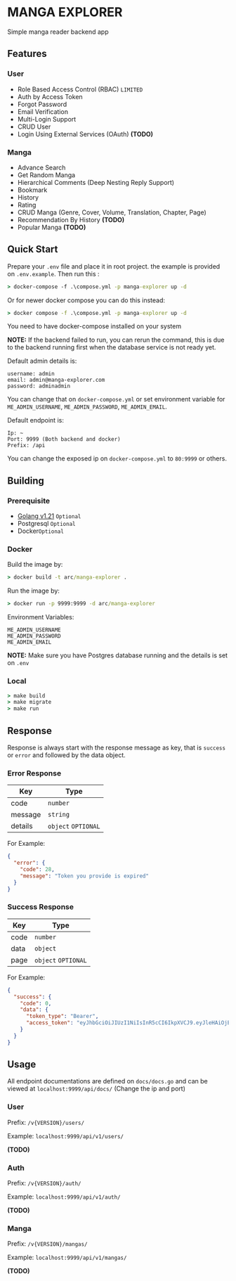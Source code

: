 # MANGA EXPLORER

Simple manga reader backend app

## Features

### User

- Role Based Access Control (RBAC) `LIMITED`
- Auth by Access Token
- Forgot Password
- Email Verification
- Multi-Login Support
- CRUD User
- Login Using External Services (OAuth) **(TODO)**

### Manga

- Advance Search
- Get Random Manga
- Hierarchical Comments (Deep Nesting Reply Support)
- Bookmark
- History
- Rating
- CRUD Manga (Genre, Cover, Volume, Translation, Chapter, Page)
- Recommendation By History **(TODO)**
- Popular Manga **(TODO)**

## Quick Start

Prepare your `.env` file and place it in root project. the example is provided on `.env.example`.
Then run this :

```cmd
> docker-compose -f .\compose.yml -p manga-explorer up -d
```

Or for newer docker compose you can do this instead:

```cmd
> docker compose -f .\compose.yml -p manga-explorer up -d
```

You need to have docker-compose installed on your system

**NOTE:** If the backend failed to run, you can rerun the command, this is due to the backend
running first when the
database service is not ready yet.

Default admin details is:

```text
username: admin
email: admin@manga-explorer.com
password: adminadmin
```

You can change that on `docker-compose.yml` or set environment variable
for `ME_ADMIN_USERNAME`, `ME_ADMIN_PASSWORD`, `ME_ADMIN_EMAIL`.

Default endpoint is:

```text
Ip: ~
Port: 9999 (Both backend and docker)
Prefix: /api
```

You can change the exposed ip on `docker-compose.yml` to `80:9999` or others.

## Building

### Prerequisite

- [Golang v1.21](https://go.dev/dl/) `Optional`
- Postgresql `Optional`
- Docker`Optional`

### Docker

Build the image by:

```cmd
> docker build -t arc/manga-explorer .
```

Run the image by:

```cmd
> docker run -p 9999:9999 -d arc/manga-explorer
```

Environment Variables:

```dotenv
ME_ADMIN_USERNAME
ME_ADMIN_PASSWORD
ME_ADMIN_EMAIL
```

**NOTE:** Make sure you have Postgres database running and the details is set on `.env`

### Local

```cmd
> make build
> make migrate
> make run
```

## Response

Response is always start with the response message as key, that is `success` or `error` and followed
by the data object.

### Error Response

| Key     | Type                |
|---------|---------------------|
| code    | `number`            |
| message | `string`            |
| details | `object` `OPTIONAL` |

For Example:

```json
{
  "error": {
    "code": 28,
    "message": "Token you provide is expired"
  }
}
```

### Success Response

| Key  | Type                |
|------|---------------------|
| code | `number`            |
| data | `object`            |
| page | `object` `OPTIONAL` |

For Example:

```json
{
  "success": {
    "code": 0,
    "data": {
      "token_type": "Bearer",
      "access_token": "eyJhbGciOiJIUzI1NiIsInR5cCI6IkpXVCJ9.eyJleHAiOjE3MTUxNDkwNTUsImlhdCI6MTcxNTE0NTQ1NSwiaWQiOiJjM2Y5ZjdkMS0xNWVkLTQwMDktOTE3Yi0wMmY3ZWNmYTE3M2YiLCJpc3MiOiJtYW5nYS1leHBsb3JlciIsIm5hbWUiOiJhZG1pbiIsIm5iZiI6MTcxNTE0NTQ1NSwicm9sZSI6ImFkbWluIiwidWlkIjoiYTg2YWNhZmItYTNjYi00MjhhLWJkNDgtMjMzZDE5Yjg2ZWU3In0.TAA0s1jNCi9NtmLWecKHvGLPYi8htXjK8fKEoyLH34I"
    }
  }
}
```

## Usage

All endpoint documentations are defined on `docs/docs.go` and can be viewed
at `localhost:9999/api/docs/` (Change the ip and port)

### User

Prefix: `/v{VERSION}/users/`

Example: `localhost:9999/api/v1/users/`

**(TODO)**

### Auth

Prefix: `/v{VERSION}/auth/`

Example: `localhost:9999/api/v1/auth/`

**(TODO)**

### Manga

Prefix: `/v{VERSION}/mangas/`

Example: `localhost:9999/api/v1/mangas/`

**(TODO)**

